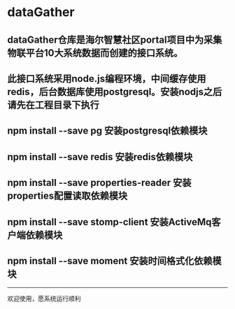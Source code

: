 # dataGather
dataGather仓库是海尔智慧社区portal项目中为采集物联平台10大系统数据而创建的接口系统。
-
此接口系统采用node.js编程环境，中间缓存使用redis，后台数据库使用postgresql。安装nodjs之后请先在工程目录下执行
-
npm install --save pg 安装postgresql依赖模块
-
npm install --save redis 安装redis依赖模块
-
npm install  --save properties-reader 安装properties配置读取依赖模块
-
npm install  --save stomp-client 安装ActiveMq客户端依赖模块
-
npm install  --save moment 安装时间格式化依赖模块
-
------------------------------------
欢迎使用，愿系统运行顺利
